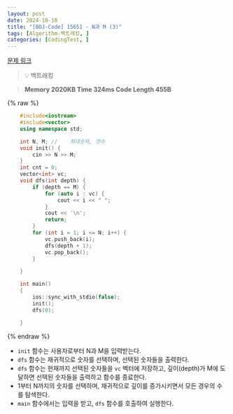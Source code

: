 ```yaml
---
layout: post
date: 2024-10-10
title: "[BOJ-Code] 15651 - N과 M (3)"
tags: [Algorithm-백트래킹, ]
categories: [CodingTest, ]
---
```


[문제 링크](https://www.acmicpc.net/problem/15651)


> 💡 백트래킹


> **Memory   2020KB                                   Time   324ms                                Code Length   455B**



{% raw %}
```c++
	#include<iostream>
	#include<vector>
	using namespace std;

	int N, M; //	최대숫자, 갯수
	void init() {
		cin >> N >> M;
	}
	int cnt = 0;
	vector<int> vc;
	void dfs(int depth) {
		if (depth == M) {
			for (auto i : vc) {
				cout << i << " ";
			}
			cout << '\n';
			return;
		}
		for (int i = 1; i <= N; i++) {
			vc.push_back(i);
			dfs(depth + 1);
			vc.pop_back();
		}

	}

	int main()
	{
		ios::sync_with_stdio(false);
		init();
		dfs(0);

	}
```
{% endraw %}



- `init` 함수는 사용자로부터 N과 M을 입력받는다.
- `dfs` 함수는 재귀적으로 숫자를 선택하며, 선택된 숫자들을 출력한다.
- `dfs` 함수는 현재까지 선택된 숫자들을 `vc` 벡터에 저장하고, 깊이(depth)가 M에 도달하면 선택된 숫자들을 출력하고 함수를 종료한다.
- 1부터 N까지의 숫자를 선택하며, 재귀적으로 깊이를 증가시키면서 모든 경우의 수를 탐색한다.
- `main` 함수에서는 입력을 받고, `dfs` 함수를 호출하여 실행한다.

